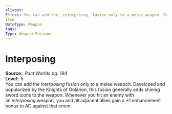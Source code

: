 ```yaml
---
aliases: 
Effect: You can add the _interposing_ fusion only to a melee weapon. Developed and popularized by the Knights of Golarion, this fusion generally adds shining sword icons to the weapon. Whenever you hit an enemy with an _interposing_ weapon, you and all adjacent allies gain a +1 enhancement bonus to AC against that enem
Item
NoteType: Weapon
tags: 
Type: Weapon Fusions
---
```


# Interposing

**Source**:: _Pact Worlds pg. 194_  
**Level**:: 5  
You can add the _interposing_ fusion only to a melee weapon. Developed and popularized by the Knights of Golarion, this fusion generally adds shining sword icons to the weapon. Whenever you hit an enemy with an _interposing_ weapon, you and all adjacent allies gain a +1 enhancement bonus to AC against that enem
